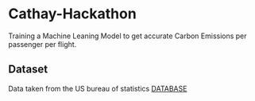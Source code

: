 # Cathay-Hackathon
Training a Machine Leaning Model to get accurate Carbon Emissions per passenger per flight. <br> 

## Dataset 
Data taken from the US bureau of statistics
 <a href='https://www.transtats.bts.gov/Fields.asp?gnoyr_VQ=FIM'> DATABASE </a>